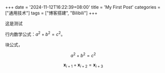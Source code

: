 +++
date = '2024-11-12T16:22:39+08:00'
title = 'My First Post'
categories = ["通用技术"]
tags = ["博客搭建", "Bilibili"]
+++

这是测试

行内数学公式：$a^2 + b^2 = c^2$。

块公式，

$$
a^2 + b^2 = c^2
$$

<div>

$$
\boldsymbol{x}_{i+1}+\boldsymbol{x}_{i+2}=\boldsymbol{x}_{i+3}
$$

</div>